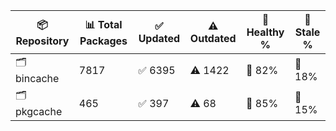 | 📦 Repository | 📊 Total Packages | ✅ Updated | ⚠️ Outdated | 💚 Healthy % | 🔴 Stale % |
|---------------|-------------------|------------|-------------|-------------|------------|
| 🗂️ bincache | 7817 | ✅ 6395 | ⚠️ 1422 | 💚 82% | 🔴 18% |
| 🗂️ pkgcache | 465 | ✅ 397 | ⚠️ 68 | 💚 85% | 🔴 15% |
